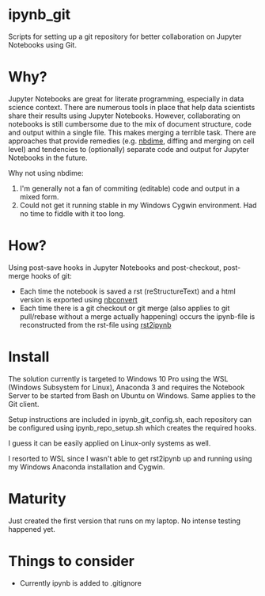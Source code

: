 # ipynb_git
Scripts for setting up a git repository for better collaboration on Jupyter Notebooks using Git.

# Why?

Jupyter Notebooks are great for literate programming, especially in data science context. There are numerous tools in place that help data scientists share their results using Jupyter Notebooks. However, collaborating on notebooks is still cumbersome due to the mix of document structure, code and output within a single file. This makes merging a terrible task. There are approaches that provide remedies (e.g. [nbdime](https://github.com/jupyter/nbdime), diffing and merging on cell level) and tendencies to (optionally) separate code and output for Jupyter Notebooks in the future.

Why not using nbdime: 
1. I'm generally not a fan of commiting (editable) code and output in a mixed form.
2. Could not get it running stable in my Windows Cygwin environment. Had no time to fiddle with it too long.

# How?

Using post-save hooks in Jupyter Notebooks and post-checkout, post-merge hooks of git:
- Each time the notebook is saved a rst (reStructureText) and a html version is exported using [nbconvert](https://github.com/jupyter/nbconvert)
- Each time there is a git checkout or git merge (also applies to git pull/rebase without a merge actually happening) occurs the ipynb-file is reconstructed from the rst-file using [rst2ipynb](https://github.com/nthiery/rst-to-ipynb)

# Install

The solution currently is targeted to Windows 10 Pro using the WSL (Windows Subsystem for Linux), Anaconda 3 and requires the Notebook Server to be started from Bash on Ubuntu on Windows. Same applies to the Git client. 

Setup instructions are included in ipynb_git_config.sh, each repository can be configured using ipynb_repo_setup.sh which creates the required hooks. 

I guess it can be easily applied on Linux-only systems as well.

I resorted to WSL since I wasn't able to get rst2ipynb up and running using my Windows Anaconda installation and Cygwin.

# Maturity

Just created the first version that runs on my laptop. No intense testing happened yet. 

# Things to consider

- Currently ipynb is added to .gitignore
